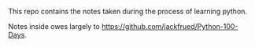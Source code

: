 This repo contains the notes taken during the process of learning python.      

Notes inside owes largely to https://github.com/jackfrued/Python-100-Days.